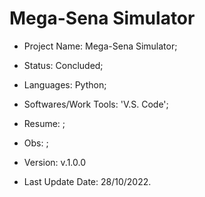 # Mega-Sena Simulator

- Project Name: Mega-Sena Simulator;
- Status: Concluded;
- Languages: Python;
- Softwares/Work Tools: 'V.S. Code';
- Resume: ;
- Obs: ;
- Version: v.1.0.0

- Last Update Date: 28/10/2022.

##